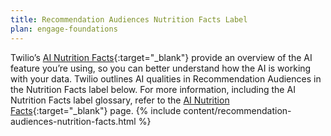 ```yaml
---
title: Recommendation Audiences Nutrition Facts Label
plan: engage-foundations
---
```


Twilio’s [AI Nutrition Facts](https://nutrition-facts.ai/){:target="_blank"} provide an overview of the AI feature you’re using, so you can better understand how the AI is working with your data. Twilio outlines AI qualities in Recommendation Audiences in the Nutrition Facts label below. For more information, including the AI Nutrition Facts label glossary, refer to the [AI Nutrition Facts](https://nutrition-facts.ai/){:target="_blank"} page. 
{% include content/recommendation-audiences-nutrition-facts.html %}